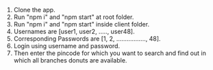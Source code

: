 1) Clone the app.
2) Run "npm i" and "npm start" at root folder.
3) Run "npm i" and "npm start" inside client folder.
4) Usernames are [user1, user2, ....., user48].
5) Corresponding Passwords are [1, 2, ................., 48].
6) Login using username and password.
7) Then enter the pincode for which you want to search and find out in which all branches donuts are available. 

